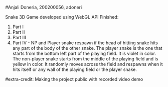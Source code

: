 #Anjali Doneria, 200200056, adoneri

Snake 3D Game developed using WebGL API
Finished:
1. Part I
2. Part II
3. Part III
4. Part IV - NP and Player snake respawn if the head of hitting snake hits any part of the body of the other snake.
The player snake is the one that starts from the bottom left part of the playing field. It is violet in color.
The non-player snake starts from the middle of the playing field and is yellow in color. It randomly moves across the field and respawns when it hits itself or any wall of the playing field or the player snake.

#extra-credit:
Making the project public with recorded video demo
